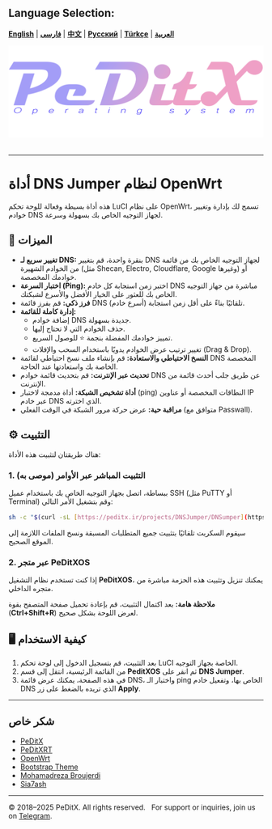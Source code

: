 ## Language Selection:

[**English**](README.md) | [**فارسی**](README_fa.md) | [**中文**](README_zh.md) | [**Русский**](README_ru.md) | [**Türkçe**](README_tr.md) | [**العربية**](README_ar.md)

![PeDitX Banner](https://raw.githubusercontent.com/peditx/luci-theme-peditx/refs/heads/main/luasrc/brand.png)  

---

# أداة DNS Jumper لنظام OpenWrt

هذه أداة بسيطة وفعالة للوحة تحكم LuCI على نظام OpenWrt، تسمح لك بإدارة وتغيير خوادم DNS لجهاز التوجيه الخاص بك بسهولة وسرعة.



## 🚀 الميزات

* **تغيير سريع لـ DNS:** بنقرة واحدة، قم بتغيير DNS لجهاز التوجيه الخاص بك من قائمة من الخوادم الشهيرة (مثل Shecan, Electro, Cloudflare, Google وغيرها) أو خوادمك المخصصة.
* **اختبار السرعة (Ping):** اختبر زمن استجابة كل خادم DNS مباشرة من جهاز التوجيه الخاص بك للعثور على الخيار الأفضل والأسرع لشبكتك.
* **فرز ذكي:** قم بفرز قائمة DNS تلقائيًا بناءً على أقل زمن استجابة (أسرع خادم).
* **إدارة كاملة للقائمة:**
    * إضافة خوادم DNS جديدة بسهولة.
    * حذف الخوادم التي لا تحتاج إليها.
    * تمييز خوادمك المفضلة بنجمة ⭐ للوصول السريع.
    * تغيير ترتيب عرض الخوادم يدويًا باستخدام السحب والإفلات (Drag & Drop).
* **النسخ الاحتياطي والاستعادة:** قم بإنشاء ملف نسخ احتياطي لقائمة DNS المخصصة الخاصة بك واستعادتها عند الحاجة.
* **تحديث عبر الإنترنت:** قم بتحديث قائمة خوادم DNS عن طريق جلب أحدث قائمة من الإنترنت.
* **أداة تشخيص الشبكة:** أداة مدمجة لاختبار (ping) النطاقات المخصصة أو عناوين IP عبر خادم DNS الذي اخترته.
* **مراقبة حية:** عرض حركة مرور الشبكة في الوقت الفعلي (متوافق مع Passwall).

## ⚙️ التثبيت

هناك طريقتان لتثبيت هذه الأداة:

### 1. التثبيت المباشر عبر الأوامر (موصى به)
ببساطة، اتصل بجهاز التوجيه الخاص بك باستخدام عميل SSH (مثل PuTTY أو Terminal) وقم بتشغيل الأمر التالي:

```sh
sh -c "$(curl -sL [https://peditx.ir/projects/DNSJumper/DNSumper](https://peditx.ir/projects/DNSJumper/DNSumper))"
```
سيقوم السكربت تلقائيًا بتثبيت جميع المتطلبات المسبقة ونسخ الملفات اللازمة إلى الموقع الصحيح.

### 2. عبر متجر PeDitXOS
إذا كنت تستخدم نظام التشغيل **PeDitXOS**، يمكنك تنزيل وتثبيت هذه الحزمة مباشرة من متجره الداخلي.

**ملاحظة هامة:** بعد اكتمال التثبيت، قم بإعادة تحميل صفحة المتصفح بقوة (**Ctrl+Shift+R**) لعرض اللوحة بشكل صحيح.

## 🖥️ كيفية الاستخدام

1.  بعد التثبيت، قم بتسجيل الدخول إلى لوحة تحكم LuCI الخاصة بجهاز التوجيه.
2.  من القائمة الرئيسية، انتقل إلى قسم **PeditXOS** ثم انقر على **DNS Jumper**.
3.  في هذه الصفحة، يمكنك عرض قائمة DNS، واختبار الـ ping الخاص بها، وتفعيل خادم DNS الذي تريده بالضغط على زر **Apply**.

---

## شكر خاص

- [PeDitX](https://github.com/peditx)  
- [PeDitXRT](https://github.com/peditx/peditxrt)  
- [OpenWrt](https://github.com/openwrt)  
- [Bootstrap Theme](https://github.com/twbs/bootstrap)
- [Mohamadreza Broujerdi](https://t.me/MR13_B)
- [Sia7ash](https://github.com/Sia7ash)


---

© 2018–2025 PeDitX. All rights reserved.  
For support or inquiries, join us on [Telegram](https://t.me/peditx).
